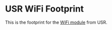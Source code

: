 USR WiFi Footprint
==================

This is the footprint for the [WiFi module](http://en.usr.cn/low-power-wifi-module.html) from USR.
